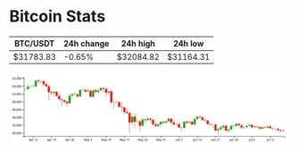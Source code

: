 # Bitcoin Stats

BTC/USDT|24h change|24h high|24h low|
|---|---|---|---|
|$31783.83|-0.65%|$32084.82|$31164.31|

<img src="./chart.svg">
